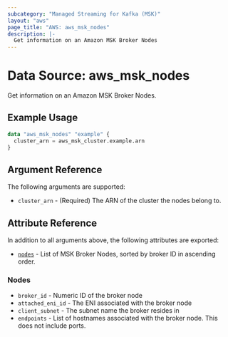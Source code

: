```yaml
---
subcategory: "Managed Streaming for Kafka (MSK)"
layout: "aws"
page_title: "AWS: aws_msk_nodes"
description: |-
  Get information on an Amazon MSK Broker Nodes
---
```


# Data Source: aws_msk_nodes

Get information on an Amazon MSK Broker Nodes.

## Example Usage

```terraform
data "aws_msk_nodes" "example" {
  cluster_arn = aws_msk_cluster.example.arn
}
```

## Argument Reference

The following arguments are supported:

* `cluster_arn` - (Required) The ARN of the cluster the nodes belong to.

## Attribute Reference

In addition to all arguments above, the following attributes are exported:

* [`nodes`](#Nodes) - List of MSK Broker Nodes, sorted by broker ID in ascending order.

### Nodes
* `broker_id` - Numeric ID of the broker node
* `attached_eni_id` - The ENI associated with the broker node
* `client_subnet` - The subnet name the broker resides in
* `endpoints` - List of hostnames associated with the broker node. This does not include ports.